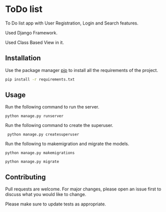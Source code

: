 # ToDo list

To Do list app with User Registration, Login and Search features.

Used Django Framework.

Used Class Based View in it.



## Installation

Use the package manager [pip](https://pip.pypa.io/en/stable/) to install all the requirements of the project.

```bash
pip install -r requirements.txt
```

## Usage

Run the following command to run the server.
 
```python manage.py runserver```

Run the following command to create the superuser.

``` python manage.py createsuperuser```

Run the following to makemigration and migrate the models.

```python manage.py makemigrations```

``` python manage.py migrate ```



## Contributing
Pull requests are welcome. For major changes, please open an issue first to discuss what you would like to change.

Please make sure to update tests as appropriate.
